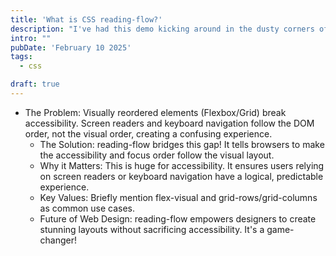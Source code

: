 ```yaml
---
title: 'What is CSS reading-flow?'
description: "I've had this demo kicking around in the dusty corners of my Codepen account for a while, let's see how it's put together"
intro: ""
pubDate: 'February 10 2025'
tags:
  - css

draft: true
---
```


- The Problem: Visually reordered elements (Flexbox/Grid) break accessibility. Screen readers and keyboard navigation follow the DOM order, not the visual order, creating a confusing experience.
  - The Solution: reading-flow bridges this gap! It tells browsers to make the accessibility and focus order follow the visual layout.
  - Why it Matters: This is huge for accessibility. It ensures users relying on screen readers or keyboard navigation have a logical, predictable experience.
  - Key Values: Briefly mention flex-visual and grid-rows/grid-columns as common use cases.
  - Future of Web Design: reading-flow empowers designers to create stunning layouts without sacrificing accessibility. It's a game-changer!
